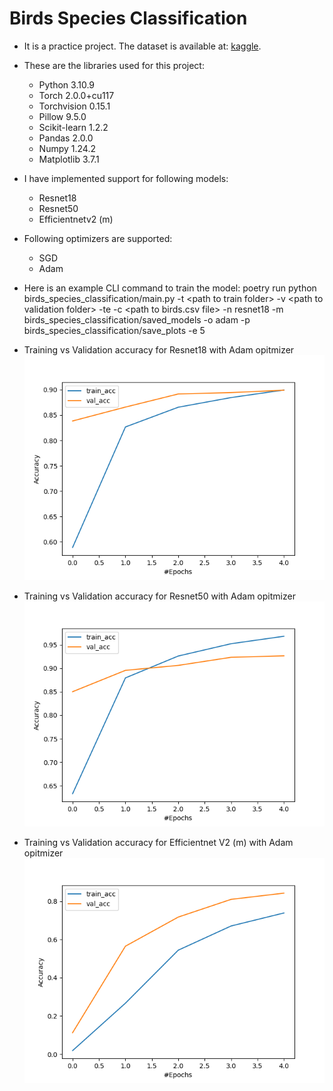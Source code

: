 # Birds Species Classification
- It is a practice project. The dataset is available at: [kaggle](https://www.kaggle.com/datasets/gpiosenka/100-bird-species).
- These are the libraries used for this project:
  - Python 3.10.9
  - Torch 2.0.0+cu117
  - Torchvision 0.15.1
  - Pillow 9.5.0
  - Scikit-learn 1.2.2
  - Pandas 2.0.0
  - Numpy 1.24.2
  - Matplotlib 3.7.1
- I have implemented support for following models:
  - Resnet18
  - Resnet50
  - Efficientnetv2 (m)
- Following optimizers are supported:
  - SGD
  - Adam
- Here is an example CLI command to train the model:
poetry run python birds_species_classification/main.py -t \<path to train folder> -v \<path to validation folder> -te <path to test folder> -c \<path to birds.csv file> -n resnet18 -m birds_species_classification/saved_models -o adam -p birds_species_classification/save_plots -e 5

- Training vs Validation accuracy for Resnet18 with Adam opitmizer
![Resnet18 trained with ADAM optimizer](birds_species_classification/save_plots/adam_5_resnet18.png)

- Training vs Validation accuracy for Resnet50 with Adam opitmizer
![Resnet50 trained with ADAM optimizer](birds_species_classification/save_plots/adam_5_resnet50.png)

- Training vs Validation accuracy for Efficientnet V2 (m) with Adam opitmizer
![Resnet50 trained with ADAM optimizer](birds_species_classification/save_plots/adam_5_efficientnet.png)